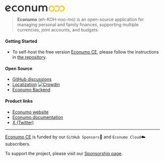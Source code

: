 ![This is an image](econumo.png)

> **Econumo** (eh-KOH-noo-mo) is an open-source application for managing personal and family finances, supporting multiple currencies, joint accounts, and budgets.


#### Getting Started

- To self-host the free version [Econumo CE](https://econumo.com/docs/edition/), please follow the instructions in [the repository](https://github.com/econumo/econumo-ce).


#### Open Source
- [GitHub discussions](https://github.com/orgs/econumo/discussions)
- [Localization](https://crowdin.com/project/econumo) [![Crowdin](https://badges.crowdin.net/econumo/localized.svg)](https://crowdin.com/project/econumo)
- [Econumo Backend](https://github.com/econumo/econumo-backend)


#### Product links
- [Econumo website](https://econumo.com/?utm_source=github)
- [Econumo documentation](https://econumo.com/docs/?utm_source=github)
- [X (Twitter)](https://x.com/econumo)



---
[Econumo CE](https://github.com/econumo/econumo-ce) is funded by our `GitHub Sponsors`🖤 and `Econumo Cloud`☁️ subscribers. 

To support the project, please visit our [Sponsorship page](https://github.com/sponsors/econumo).
